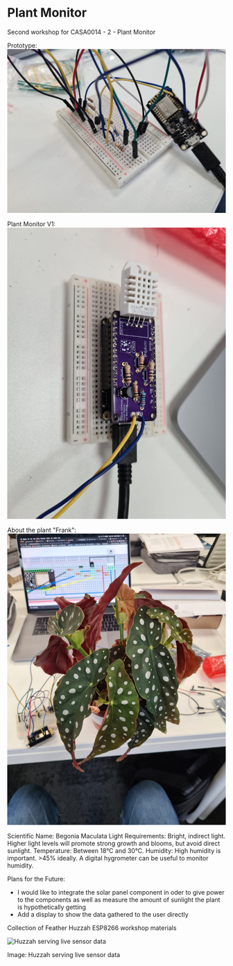 # Plant Monitor
Second workshop for CASA0014 - 2 - Plant Monitor

Prototype:
![Prototype Plant Monitor](prototypePlantMonitor.jpeg?raw=true)

Plant Monitor V1:
![Plant Monitor V1](plantMonitorV1.jpeg?raw=true)

About the plant "Frank":
![Frank](thePlant.jpeg?raw=true)

Scientific Name: Begonia Maculata
Light Requirements: Bright, indirect light. Higher light levels will promote strong growth and blooms, but avoid direct sunlight.
Temperature: Between 18°C and 30°C.
Humidity: High humidity is important. >45% ideally. A digital hygrometer can be useful to monitor humidity.

Plans for the Future:
- I would like to integrate the solar panel component in oder to give power to the components as well as measure the amount of sunlight the plant is hypothetically getting
- Add a display to show the data gathered to the user directly

Collection of Feather Huzzah ESP8266 workshop materials

![Huzzah serving live sensor data](https://workshops.cetools.org/codelabs/CASA0014-2-Plant-Monitor/img/46740a3e7c45dbef.jpeg)

Image: Huzzah serving live sensor data

